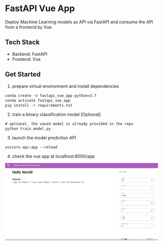 # FastAPI Vue App

Deploy Machine Learning models as API via FastAPI and consume the API from a frontend by Vue.

## Tech Stack

* Backend: FastAPI
* Frontend: Vue


## Get Started

1. prepare virtual environment and install dependencies
```
conda create -n fastapi_vue_app python=3.7
conda activate fastapi_vue_app
pip install -r requirements.txt
``` 
2. train a binary classification model [Optional]

```
# optional, the saved model is already provided in the repo
python train_model.py
```

3. launch the model prediction API
```
uvicorn api:app --reload
```

4. check the vue app at localhost:8000/app


![](./images/screenshot.gif)
